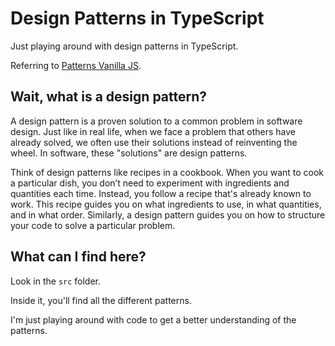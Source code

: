 # Design Patterns in TypeScript

Just playing around with design patterns in TypeScript.

Referring to [Patterns Vanilla JS](https://www.patterns.dev/vanilla).

## Wait, what is a design pattern?

A design pattern is a proven solution to a common problem in software design. Just like in real life, when we face a problem that others have already solved, we often use their solutions instead of reinventing the wheel. In software, these "solutions" are design patterns.

Think of design patterns like recipes in a cookbook. When you want to cook a particular dish, you don’t need to experiment with ingredients and quantities each time. Instead, you follow a recipe that's already known to work. This recipe guides you on what ingredients to use, in what quantities, and in what order. Similarly, a design pattern guides you on how to structure your code to solve a particular problem.

## What can I find here?

Look in the `src` folder.

Inside it, you'll find all the different patterns.

I'm just playing around with code to get a better understanding of the patterns.
